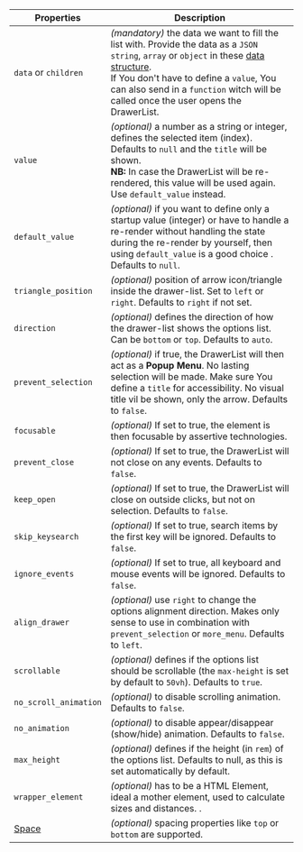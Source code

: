 | Properties                                  | Description                                                                                                                                                                                                                                                                                                                                     |
| ------------------------------------------- | ----------------------------------------------------------------------------------------------------------------------------------------------------------------------------------------------------------------------------------------------------------------------------------------------------------------------------------------------- |
| `data` or `children`                        | _(mandatory)_ the data we want to fill the list with. Provide the data as a `JSON string`, `array` or `object` in these [data structure](/uilib/components/fragments/drawer-list/info#data-structure). <br /> If You don't have to define a `value`, You can also send in a `function` witch will be called once the user opens the DrawerList. |
| `value`                                     | _(optional)_ a number as a string or integer, defines the selected item (index). Defaults to `null` and the `title` will be shown. <br /> **NB:** In case the DrawerList will be re-rendered, this value will be used again. Use `default_value` instead.                                                                                       |
| `default_value`                             | _(optional)_ if you want to define only a startup value (integer) or have to handle a re-render without handling the state during the re-render by yourself, then using `default_value` is a good choice . Defaults to `null`.                                                                                                                  |
| `triangle_position`                         | _(optional)_ position of arrow icon/triangle inside the drawer-list. Set to `left` or `right`. Defaults to `right` if not set.                                                                                                                                                                                                                  |
| `direction`                                 | _(optional)_ defines the direction of how the drawer-list shows the options list. Can be `bottom` or `top`. Defaults to `auto`.                                                                                                                                                                                                                 |
| `prevent_selection`                         | _(optional)_ if true, the DrawerList will then act as a **Popup Menu**. No lasting selection will be made. Make sure You define a `title` for accessibility. No visual title vil be shown, only the arrow. Defaults to `false`.                                                                                                                 |
| `focusable`                                 | _(optional)_ If set to true, the element is then focusable by assertive technologies.                                                                                                                                                                                                                                                           |
| `prevent_close`                             | _(optional)_ If set to true, the DrawerList will not close on any events. Defaults to `false`.                                                                                                                                                                                                                                                  |
| `keep_open`                                 | _(optional)_ If set to true, the DrawerList will close on outside clicks, but not on selection. Defaults to `false`.                                                                                                                                                                                                                            |
| `skip_keysearch`                            | _(optional)_ If set to true, search items by the first key will be ignored. Defaults to `false`.                                                                                                                                                                                                                                                |
| `ignore_events`                             | _(optional)_ If set to true, all keyboard and mouse events will be ignored. Defaults to `false`.                                                                                                                                                                                                                                                |
| `align_drawer`                              | _(optional)_ use `right` to change the options alignment direction. Makes only sense to use in combination with `prevent_selection` or `more_menu`. Defaults to `left`.                                                                                                                                                                         |
| `scrollable`                                | _(optional)_ defines if the options list should be scrollable (the `max-height` is set by default to `50vh`). Defaults to `true`.                                                                                                                                                                                                               |
| `no_scroll_animation`                       | _(optional)_ to disable scrolling animation. Defaults to `false`.                                                                                                                                                                                                                                                                               |
| `no_animation`                              | _(optional)_ to disable appear/disappear (show/hide) animation. Defaults to `false`.                                                                                                                                                                                                                                                            |
| `max_height`                                | _(optional)_ defines if the height (in `rem`) of the options list. Defaults to null, as this is set automatically by default.                                                                                                                                                                                                                   |
| `wrapper_element`                           | _(optional)_ has to be a HTML Element, ideal a mother element, used to calculate sizes and distances. .                                                                                                                                                                                                                                         |
| [Space](/uilib/components/space/properties) | _(optional)_ spacing properties like `top` or `bottom` are supported.                                                                                                                                                                                                                                                                           |
